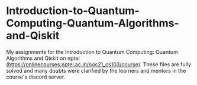 # Introduction-to-Quantum-Computing-Quantum-Algorithms-and-Qiskit
My assignments for the Introduction to Quantum Computing: Quantum Algorithms and Qiskit on nptel (https://onlinecourses.nptel.ac.in/noc21_cs103/course).
These files are fully solved and many doubts were clarified by the learners and mentors in the course's discord server.
